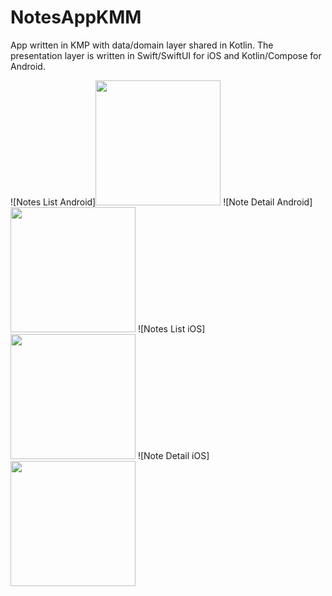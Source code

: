 # NotesAppKMM
App written in KMP with data/domain layer shared in Kotlin. The presentation layer is written in Swift/SwiftUI for iOS and Kotlin/Compose for Android.

![Notes List Android]<img src="https://raw.github.com/Tibolte/NotesAppKMM/main/raw/android_1.png" width="200" height="200" />
![Note Detail Android]<img src="https://raw.github.com/Tibolte/NotesAppKMM/main/raw/android_2.png" width="200" height="200" />
![Notes List iOS]<img src="https://raw.github.com/Tibolte/NotesAppKMM/main/raw/ios_1.png" width="200" height="200" />
![Note Detail iOS]<img src="https://raw.github.com/Tibolte/NotesAppKMM/main/raw/ios_2.png" width="200" height="200" />

